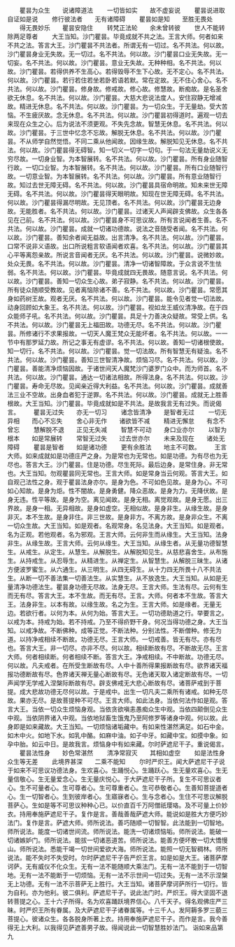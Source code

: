 <!-- { "loadSidebar": true } -->
　　瞿昙为众生　　说诸障道法
　　一切皆如实　　故不虚妄说
　　瞿昙说进取　　自证如是说
　　修行彼法者　　无有诸障碍
　　瞿昙如是知　　至胜无畏处
　　得无畏妙乐　　瞿昙安隐住
　　转梵正法轮　　余未曾转彼
　　世人不能转　　除两足尊者
　　大王当知。沙门瞿昙。毕竟成就不共之法。王言大师。何者如来不共之法。答言大王。沙门瞿昙不共法者。所谓无有一切过。名不共法。何以故。沙门瞿昙身业无失故。无一切过。名不共法。何以故。沙门瞿昙口业无失故。无一切妄。名不共法。何以故。沙门瞿昙。意业无失故。无种种相。名不共法。何以故。沙门瞿昙。若得供养不生高心。若得毁辱不生下心故。无不定心。名不共法。何以故。沙门瞿昙。若行若住若坐若卧若语若默。常在定故。无不住心舍心。名不共法。何以故。沙门瞿昙。修身故。修戒故。修心故。修慧故。断痴故。是名圣舍欲无休息。名不共法。何以故。沙门瞿昙。大慈大悲说法度人。安住寂静无增减故。精进无休息。名不共法。何以故。沙门瞿昙。为一切众生。于无量劫。受大苦恼。不生疲厌故。念无休息。名不共法。何以故。沙门瞿昙初得道时。遍观一切去来现在众生之心。后为说法不须更观。不失先念故。智慧无休息。名不共法。何以故。沙门瞿昙。于三世中忆念不忘故。解脱无休息。名不共法。何以故。沙门瞿昙。不从师学自然觉悟。不同二乘从他闻故。因缘生故。解脱知见无休息。名不共法。何以故。沙门瞿昙得无碍智。知一切义一切字一切句。于一句法无量劫说义无穷尽故。一切身业智。为本智展转。名不共法。何以故。沙门瞿昙。所有身业随智行故。一切口业智。为本智展转。名不共法。何以故。沙门瞿昙。所有口业随智行故。一切意业智。为本智展转。名不共法。何以故。沙门瞿昙。所有意业随智行故。知过去世无障无碍。名不共法。何以故。沙门瞿昙具宿命明故。知未来世无障无碍。名不共法。何以故。沙门瞿昙得天眼明故。知现在世无障无碍。名不共法。何以故。沙门瞿昙得漏尽明故。无见顶者。名不共法。何以故。沙门瞿昙无边身故。无能胜者。名不共法。何以故。沙门瞿昙。过诸天人声闻辟支佛故。众生各各见在己前。名不共法。何以故。沙门瞿昙身不可思议故。所有言说闻者生善。名不共法。何以故。沙门瞿昙。成就一切诸功德故。说法之音随受者闻。名不共法。何以故。沙门瞿昙。善知余者闻无益故。出言清净。名不共法。何以故。沙门瞿昙。口常不说非义语故。出口所说粗言软语闻者欢喜。名不共法。何以故。沙门瞿昙其心平等离怨亲故。所说言音闻者无厌。名不共法。何以故。沙门瞿昙。说微妙故。处众无畏。名不共法。何以故。沙门瞿昙。清净一切诸智障故。于众言说不生怯弱。名不共法。何以故。沙门瞿昙。毕竟成就四无畏故。随意言说。名不共法。何以故。沙门瞿昙。善知一切众生心故。弟子寂静。名不共法。何以故。沙门瞿昙。所有徒众随顺受教故。见者离恼除诸不善。名不共法。何以故。沙门瞿昙。常愿其身如药树王故。观者无厌。名不共法。何以故。沙门瞿昙。能令见者觉一切法故。动身回顾如大象王。名不共法。何以故。沙门瞿昙。视如龙王威仪清净故。在于四众能师子吼。名不共法。何以故。沙门瞿昙。具足十力善决众疑故。常受上供。名不共法。何以故。沙门瞿昙无上福田故。功德无尽。名不共法。何以故。沙门瞿昙。所修诸行不求果报故。一切天人魔王梵众无能坏者。名不共法。何以故。一一节中有那罗延力故。所记之事无有虚谬。名不共法。何以故。善知一切诸根使故。知一切行。名不共法。何以故。沙门瞿昙。觉一切法故。所有智慧无有疑浊。名不共法。何以故。沙门瞿昙。善知三世智清净故。烦恼习尽。名不共法。何以故。沙门瞿昙。善能清净烦恼因故。于诸世间天人魔梵沙门婆罗门众中。而为师首。名不共法。何以故。沙门瞿昙。通达一切诸法相故。所得法身。名不共法。何以故。沙门瞿昙。寿命无尽故。见闻亲近得大利益。名不共法。何以故。沙门瞿昙。成就善法三业不空故。出身血者犯于逆罪。名不共法。何以故。沙门瞿昙。成就无上胜善根故。大王当知。沙门瞿昙。毕竟成就如是不共法。是故我言无有过失。而说偈言。
　　瞿昙无过失　　亦无一切习
　　诸念皆清净　　是智者无过
　　一切无异相　　而心不忘失
　　舍心非无作　　诸欲皆不减
　　精进无懈怠　　有念不曾忘
　　慧解脱不退　　正见无失减
　　智慧不可动　　身口业亦尔
　　以智为根本　　如是常展转
　　常智无过失　　过去世亦尔
　　未来及现在　　诸处无障碍
　　瞿昙是智者　　如是诸功德
　　更有余胜法　　地主不可数。
　　王言大师。如来成就如是功德庄严之身。为是常也为无常也。如是功德。为有尽也为无尽也。答言大王。沙门瞿昙。住是功德。尽生死际。最后边身。是常住身。非无常也。大王当知。勿观瞿昙同无常也。王言大师。如是常身当云何观。答言大王。如自观己法性之身。观于瞿昙法身亦尔。是身为色。不可如色见故。是身为心。不可如心知故。是身为炬。性不闇故。是身勇健。降众恶故。是身为力。无降伏故。是身无违。性平等故。是身为空。离见闻故。是身无相。离觉观故。是身无愿。出三界故。是身一相。无异相故。是身如虚空。无相似故。是身非生。从缘生故。是身非灭。本不生故。是身非住。非三世故。是身非方。不离方故。是身非众生。不离一切众生故。大王当知。如是观者。名观常身。名见法身。大王当知。如是观者。名为正观。若他观者。名为邪观。王言大师。云何非生而从缘生。大王当知。法身非生。从缘生故。王言大师。云何从缘生。大王当知。从缘生者。从无量功德智慧生。从戒生。从定生。从慧生。从解脱生。从解脱知见生。从慈悲喜舍生。从布施生。从持戒生。从忍辱生。从精进生。从禅定生。从智慧生。从解脱三昧生。从诸方便波罗蜜生。从六通生。从三明生。从四无碍生。从十力四无所畏十八不共法生。从断一切不善法集一切善法生。从实慧生。从不放逸生。大王当知。从如是无量清净功德法生。瞿昙身功德无尽故。法身无尽。王言大师。生法有尽。云何有生而无有尽。答言大王。本不生故。而无有尽。王言。大师。何者本不生故。答言大王。法身非生。以本有故。以缘生故。名之为生。王言大师。如是缘者。无量无边。若欲行者。以何为本。从何为始。答言大王。一切功德助道之行。举要言之。以戒为本。持戒为始。若不持戒。乃至不得疥野干身。何况当得功德之身。大王当知。以戒净故。不断佛种。成等正觉。不断法种。分别法性。不断僧种。修无为道。以持净戒相续不断故。功德无尽。王言大师。一切戒善。皆无有尽。亦有尽也。答言大王。非一切尽。亦非不尽。何以故。相续断故有尽。不断故无尽。王言大师。何者相续断。何者相续不断。答言大王。净戒相续。不中断故。功德无尽。何以故。凡夫戒者。在所受生断故有尽。人中十善所得果报断故有尽。欲界诸天福报功德断故有尽。色界诸天禅无量心断故有尽。无色诸天取入诸定断故有尽。一切声闻学无学戒入涅槃际断故有尽。辟支佛戒无大悲心断故有尽。诸菩萨戒到于菩提。成大悲故功德无尽何以故。于是戒中。出生一切凡夫二乘所有诸戒。如种无尽故。果亦无尽。是故菩提种不可尽。王言大师。如此法身。当依何法作如是观。答言大王。当依一切众生烦恼身观。当依贪欲嗔恚愚痴众生中观。当依四颠倒见众生中观。当依阴界诸入中观。当依地狱畜生饿鬼乃至阿修罗等诸身中观。何以故。此身即是如来藏故。大王当知。一切烦恼诸垢藏中。有如来性湛然满足。如石中金。如木中火。如地下水。如乳中酪。如麻中油。如子中牙。如藏中宝。如摸中象。如孕中胎。如云中日。是故我言。烦恼身中有如来藏。尔时萨遮尼干子。重说偈言。
　　瞿昙法性身　　妙色常湛然
　　清净常寂灭　　其相如虚空
　　如是法性身　　众生等无差
　　此境界甚深　　二乘不能知
　　尔时严炽王。闻大萨遮尼干子说于如来不可思议功德法身。生欢喜心。生踊悦心。生踊跃心。生无量欢喜心。生无量信敬心。生无量爱念心。生无量庆悦心。于大萨遮尼干子所。复生不可思议者心。生不可量者心。生可尊者心。生可尊重者心。生可恭敬者心。生善知菩提道者心。生一切智者心。生到彼岸者心。生寤寐者心。生与念者心。生住不可思议解脱菩萨心。生如是等不可思议种种心已。以价直百千万阿僧祇璎珞。及不可量上价妙衣。持用奉施萨遮尼干子。复作是言。善哉善哉萨遮大师。能说如是胜大方便巧妙法门。复作是言。萨遮大师。师所说法。善巧随顺一切智智。此法能到一切智地。师所说法。能度一切诸世间流。师所说法。能洗一切诸烦恼垢。师所说法。能破一切诸嫉妒门。师所说法。能拔一切诸恶道苦。师所说法。能善方便坏散一切大憍慢山。师所说法。悉能干竭一切世间爱欲大海。师所说法。能照一切无智稠林。师所说法。能不失时不失受时。尔时萨遮尼干子告严炽王言。如是如是大王。诸菩萨摩诃萨。无有威仪不化众生。无有一法不能随顺大乘法门。无有一法不能到于一切智地。无有一法不能断于一切烦恼。无有一法不示世间一切过失。无有一法不示涅槃无上功德。无有一法不示菩萨无上胜行。大王当知。诸菩萨摩诃萨所行一切行。皆为自利。亦为他利。彼二俱利。萨遮尼干子。说此法门时。严炽王。得大坚固不退转菩提之心。王十六子所得。名为欢喜踊跃境界信心。八千天子。得名观佛庄严三昧。时严炽王所有眷属。及大萨遮尼干子诸眷属等。十三千人。发阿耨多罗三藐三菩提心。彼诸众生。各各脱身所著上衣。持用奉施萨遮尼干子。而作是言。我今善得无上大利。以我得见萨遮善男子故。得闻说此一切智慧胜妙法门。
诣如来品第九
